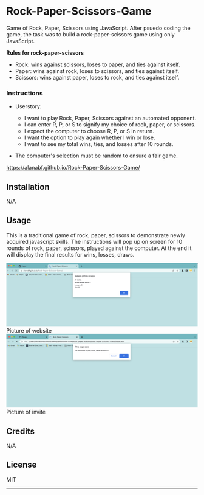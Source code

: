# Rock-Paper-Scissors-Game

Game of Rock, Paper, Scissors using JavaScript.
After psuedo coding the game, the task was to build a rock-paper-scissors game using only JavaScript.

**Rules for rock-paper-scissors**

* Rock: wins against scissors, loses to paper, and ties against itself.
* Paper: wins against rock, loses to scissors, and ties against itself.
* Scissors: wins against paper, loses to rock, and ties against itself.

### Instructions

* Userstory:
  * I want to play Rock, Paper, Scissors against an automated opponent.
  * I can enter R, P, or S to signify my choice of rock, paper, or scissors.
  * I expect the computer to choose R, P, or S in return.
  * I want the option to play again whether I win or lose.
  * I want to see my total wins, ties, and losses after 10 rounds.

* The computer's selection must be random to ensure a fair game.

<https://alanabf.github.io/Rock-Paper-Scissors-Game/>

## Installation

N/A

## Usage

This is a traditional game of rock, paper, scissors to demonstrate newly acquired javascript skills. The instructions will pop up on screen for 10 rounds of rock, paper, scissors, played against the computer. At the end it will display the final results for wins, losses, draws.

![alt text](./assets/Screenshot-RPS.png) Picture of website
![alt text](./assets/Screenshot-invite-to-play.png) Picture of invite

## Credits

N/A

## License

MIT

---
